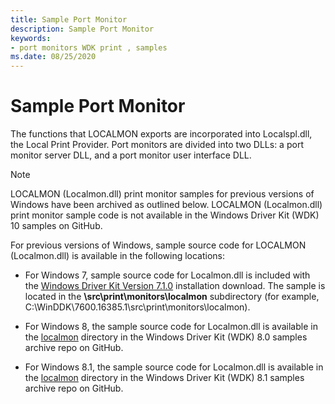 ```yaml
---
title: Sample Port Monitor
description: Sample Port Monitor
keywords:
- port monitors WDK print , samples
ms.date: 08/25/2020
---
```


# Sample Port Monitor

The functions that LOCALMON  exports are incorporated into Localspl.dll, the Local Print Provider. Port monitors are divided into two DLLs: a port monitor server DLL, and a port monitor user interface DLL.

> [!NOTE]
> LOCALMON (Localmon.dll) print monitor samples for previous versions of Windows have been archived as outlined below. LOCALMON (Localmon.dll) print monitor sample code is not available in the Windows Driver Kit (WDK) 10 samples on GitHub.

For previous versions of Windows, sample source code for LOCALMON (Localmon.dll) is available in the following locations:

- For Windows 7, sample source code for Localmon.dll is included with the [Windows Driver Kit Version 7.1.0](https://www.microsoft.com/download/details.aspx?id=11800) installation download. The sample is located in the **\\src\\print\\monitors\\localmon** subdirectory (for example, C:\WinDDK\7600.16385.1\src\print\monitors\localmon).

- For Windows 8, the sample source code for Localmon.dll is available in the [localmon](https://github.com/microsoftarchive/msdn-code-gallery-microsoft/tree/master/Official%20Windows%20Driver%20Kit%20Sample/Windows%20Driver%20Kit%20(WDK)%208.0%20Samples/%5BC%2B%2B%5D-Windows%20Driver%20Kit%20(WDK)%208.0%20Samples/C%2B%2B/WDK%208.0%20Samples/Print%20Monitors%20Samples/Solution/localmon) directory in the Windows Driver Kit (WDK) 8.0 samples archive repo on GitHub.

- For Windows 8.1, the sample source code for Localmon.dll is available in the [localmon](https://github.com/microsoftarchive/msdn-code-gallery-microsoft/tree/master/Official%20Windows%20Driver%20Kit%20Sample/Windows%20Driver%20Kit%20(WDK)%208.1%20Samples/%5BC%2B%2B%5D-windows-driver-kit-81-cpp/WDK%208.1%20C%2B%2B%20Samples/Print%20Monitors%20Samples/C%2B%2B/localmon) directory in the Windows Driver Kit (WDK) 8.1 samples archive repo on GitHub.
